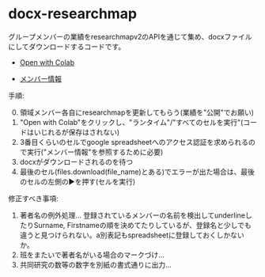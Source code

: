 # docx-researchmap
グループメンバーの業績をresearchmapv2のAPIを通じて集め、docxファイルにしてダウンロードするコードです。

- [Open with Colab](https://colab.research.google.com/github/dbkk/docx-researchmap/blob/master/researchmapv2_to_docx.ipynb)

- [メンバー情報](https://docs.google.com/spreadsheets/d/1wce1XHSFGSBttupnSIqe_5abtijBb_hBYM2bfaV9Jn4/edit)


手順:

0. 領域メンバー各自にresearchmapを更新してもらう(業績を"公開"でお願い)
1. "Open with Colab"をクリックし、"ランタイム"/"すべてのセルを実行"(コードはいじれるが保存はされない)
2. 3番目くらいのセルでgoogle spreadsheetへのアクセス認証を求められるので実行("メンバー情報"を参照するために必要)
3. docxがダウンロードされるのを待つ
4. 最後のセル(files.download(file_name)とある)でエラーが出た場合は、最後のセルの左側の▶を押す(セルを実行)

修正すべき事項:
1. 著者名の例外処理... 登録されているメンバーの名前を検出してunderlineしたりSurname, Firstnameの順を決めてたりしているが、登録名と少しでも違うと見つけられない。a別表記もspreadsheetに登録しておくしかないか。
2. 班をまたいで著者名がいる場合のマークづけ...
3. 共同研究の数等の数字を別紙の書式通りに出力...

